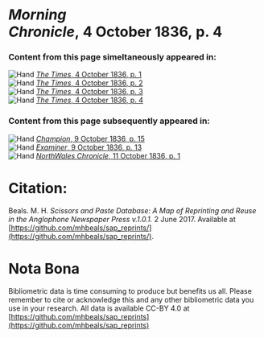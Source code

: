 # *Morning Chronicle*, 4 October 1836, p. 4  
  
### Content from this page simeltaneously appeared in:  
![Hand](http://scissorsandpaste.net/wp-content/uploads/2017/06/smallhandpointer.png) [*The Times*, 4 October 1836, p. 1](https://mhbeals.github.io/sap_html/The-Times/The-Times-4-October-1836-p-1)  
![Hand](http://scissorsandpaste.net/wp-content/uploads/2017/06/smallhandpointer.png) [*The Times*, 4 October 1836, p. 2](https://mhbeals.github.io/sap_html/The-Times/The-Times-4-October-1836-p-2)  
![Hand](http://scissorsandpaste.net/wp-content/uploads/2017/06/smallhandpointer.png) [*The Times*, 4 October 1836, p. 3](https://mhbeals.github.io/sap_html/The-Times/The-Times-4-October-1836-p-3)  
![Hand](http://scissorsandpaste.net/wp-content/uploads/2017/06/smallhandpointer.png) [*The Times*, 4 October 1836, p. 4](https://mhbeals.github.io/sap_html/The-Times/The-Times-4-October-1836-p-4)  
  
### Content from this page subsequently appeared in:  
![Hand](http://scissorsandpaste.net/wp-content/uploads/2017/06/smallhandpointer.png) [*Champion*, 9 October 1836, p. 15](https://mhbeals.github.io/sap_html/Champion/Champion-9-October-1836-p-15)  
![Hand](http://scissorsandpaste.net/wp-content/uploads/2017/06/smallhandpointer.png) [*Examiner*, 9 October 1836, p. 13](https://mhbeals.github.io/sap_html/Examiner/Examiner-9-October-1836-p-13)  
![Hand](http://scissorsandpaste.net/wp-content/uploads/2017/06/smallhandpointer.png) [*NorthWales Chronicle*, 11 October 1836, p. 1](https://mhbeals.github.io/sap_html/NorthWales-Chronicle/NorthWales-Chronicle-11-October-1836-p-1)  


# Citation: 

Beals. M. H. *Scissors and Paste Database: A Map of Reprinting and Reuse in the Anglophone Newspaper Press v.1.0.1.* 2 June 2017. Available at [https://github.com/mhbeals/sap_reprints/](https://github.com/mhbeals/sap_reprints/). 

# Nota Bona

Bibliometric data is time consuming to produce but benefits us all. Please remember to cite or acknowledge this and any other bibliometric data you use in your research. All data is available CC-BY 4.0 at [https://github.com/mhbeals/sap_reprints](https://github.com/mhbeals/sap_reprints)